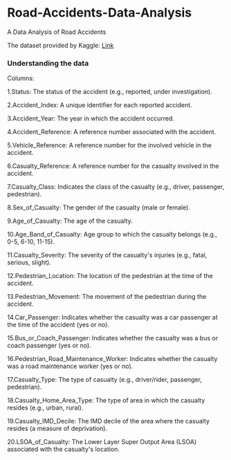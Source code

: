 # Road-Accidents-Data-Analysis
A Data Analysis of Road Accidents

The dataset provided by Kaggle: [Link](https://www.kaggle.com/datasets/abhinavshaw09/road-accidents-data?select=dft-road-casualty-statistics-casualty-provisional-mid-year-unvalidated-2023.csv)

### Understanding the data

Columns:

1.Status: The status of the accident (e.g., reported, under investigation).

2.Accident_Index: A unique identifier for each reported accident.

3.Accident_Year: The year in which the accident occurred.

4.Accident_Reference: A reference number associated with the accident.

5.Vehicle_Reference: A reference number for the involved vehicle in the accident.

6.Casualty_Reference: A reference number for the casualty involved in the accident.

7.Casualty_Class: Indicates the class of the casualty (e.g., driver, passenger, pedestrian).

8.Sex_of_Casualty: The gender of the casualty (male or female).

9.Age_of_Casualty: The age of the casualty.

10.Age_Band_of_Casualty: Age group to which the casualty belongs (e.g., 0-5, 6-10, 11-15).

11.Casualty_Severity: The severity of the casualty's injuries (e.g., fatal, serious, slight).

12.Pedestrian_Location: The location of the pedestrian at the time of the accident.

13.Pedestrian_Movement: The movement of the pedestrian during the accident.

14.Car_Passenger: Indicates whether the casualty was a car passenger at the time of the accident (yes or no).

15.Bus_or_Coach_Passenger: Indicates whether the casualty was a bus or coach passenger (yes or no).

16.Pedestrian_Road_Maintenance_Worker: Indicates whether the casualty was a road maintenance worker (yes or no).

17.Casualty_Type: The type of casualty (e.g., driver/rider, passenger, pedestrian).

18.Casualty_Home_Area_Type: The type of area in which the casualty resides (e.g., urban, rural).

19.Casualty_IMD_Decile: The IMD decile of the area where the casualty resides (a measure of deprivation).

20.LSOA_of_Casualty: The Lower Layer Super Output Area (LSOA) associated with the casualty's location.
